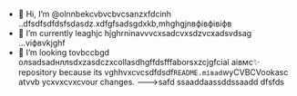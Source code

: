 - 👋 Hi, I’m @olnnbekcvbvcbvcsanzxfdcinh ..dfsdfsdfdsfsdasdz.xdfgfsadsgdxkb,mhghgjnвфівфівіфв
- 🌱 I’m currently leaghjc hjghrninavvvcxsadcvxsdzvcxadsvdsag ...vіфвvkjghf
- 💞️ I’m looking tovbccbgd олsadsadнллsdxzasdczxcollasdhgffdsfffaborsxzcjgfcial аівмс✨ repository because its vghhvxcvcsdfdsdf`README.mіваd`wyCVBCVookasc atvvb ycxvxcvxcvour changes.
--->safd
ssaaddaassddssaadd
dfsfds
